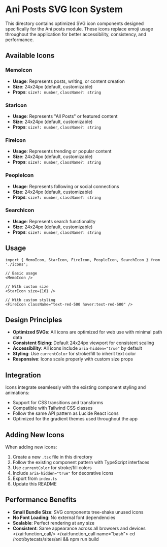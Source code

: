 # Ani Posts SVG Icon System

This directory contains optimized SVG icon components designed specifically for the Ani posts module. These icons replace emoji usage throughout the application for better accessibility, consistency, and performance.

## Available Icons

### MemoIcon
- **Usage**: Represents posts, writing, or content creation
- **Size**: 24x24px (default, customizable)
- **Props**: `size?: number`, `className?: string`

### StarIcon
- **Usage**: Represents "All Posts" or featured content
- **Size**: 24x24px (default, customizable)
- **Props**: `size?: number`, `className?: string`

### FireIcon
- **Usage**: Represents trending or popular content
- **Size**: 24x24px (default, customizable)
- **Props**: `size?: number`, `className?: string`

### PeopleIcon
- **Usage**: Represents following or social connections
- **Size**: 24x24px (default, customizable)
- **Props**: `size?: number`, `className?: string`

### SearchIcon
- **Usage**: Represents search functionality
- **Size**: 24x24px (default, customizable)
- **Props**: `size?: number`, `className?: string`

## Usage

```tsx
import { MemoIcon, StarIcon, FireIcon, PeopleIcon, SearchIcon } from './icons';

// Basic usage
<MemoIcon />

// With custom size
<StarIcon size={16} />

// With custom styling
<FireIcon className="text-red-500 hover:text-red-600" />
```

## Design Principles

- **Optimized SVGs**: All icons are optimized for web use with minimal path data
- **Consistent Sizing**: Default 24x24px viewport for consistent scaling
- **Accessibility**: All icons include `aria-hidden="true"` by default
- **Styling**: Use `currentColor` for stroke/fill to inherit text color
- **Responsive**: Icons scale properly with custom size props

## Integration

Icons integrate seamlessly with the existing component styling and animations:
- Support for CSS transitions and transforms
- Compatible with Tailwind CSS classes
- Follow the same API pattern as Lucide React icons
- Optimized for the gradient themes used throughout the app

## Adding New Icons

When adding new icons:

1. Create a new `.tsx` file in this directory
2. Follow the existing component pattern with TypeScript interfaces
3. Use `currentColor` for stroke/fill colors
4. Include `aria-hidden="true"` for decorative icons
5. Export from `index.ts`
6. Update this README

## Performance Benefits

- **Small Bundle Size**: SVG components tree-shake unused icons
- **No Font Loading**: No external font dependencies
- **Scalable**: Perfect rendering at any size
- **Consistent**: Same appearance across all browsers and devices</content>
</xai:function_call/>
</xai:function_call name="bash">
<parameter name="command">cd /root/bytecats/sites/ani && npm run build